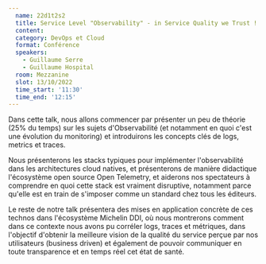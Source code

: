 ```yaml
---
  name: 22d1t2s2
  title: Service Level "Observability" - in Service Quality we Trust !
  content:
  category: DevOps et Cloud
  format: Conférence 
  speakers: 
    - Guillaume Serre
    - Guillaume Hospital
  room: Mezzanine
  slot: 13/10/2022
  time_start: '11:30'
  time_end: '12:15'
---
```

Dans cette talk, nous allons commencer par présenter un peu de théorie (25% du temps) sur les sujets d'Observabilité (et notamment en quoi c'est une évolution du monitoring) et introduirons les concepts clés de logs, metrics et traces.

Nous présenterons les stacks typiques pour implémenter l'observabilité dans les architectures cloud natives, et présenterons de manière didactique l'écosystème open source Open Telemetry, et aiderons nos spectateurs à comprendre en quoi cette stack est vraiment disruptive, notamment parce qu'elle est en train de s'imposer comme un standard chez tous les éditeurs.

Le reste de notre talk présentera des mises en application concrète de ces technos dans l'écosystème Michelin DDI, où nous montrerons comment dans ce contexte nous avons pu corréler logs, traces et métriques, dans l'objectif d'obtenir la meilleure vision de la qualité du service perçue par nos utilisateurs (business driven) et également de pouvoir communiquer en toute transparence et en temps réel cet état de santé.